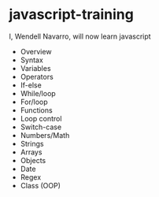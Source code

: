 # javascript-training
I, Wendell Navarro, will now learn javascript


- Overview
- Syntax
- Variables
- Operators
- If-else
- While/loop
- For/loop
- Functions
- Loop control
- Switch-case
- Numbers/Math
- Strings
- Arrays
- Objects
- Date
- Regex
- Class (OOP)
